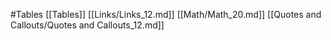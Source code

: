 #Tables 
 [[Tables]]
[[Links/Links_12.md]]
[[Math/Math_20.md]]
[[Quotes and Callouts/Quotes and Callouts_12.md]]